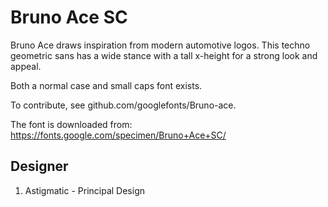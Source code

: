 # Bruno Ace SC

Bruno Ace draws inspiration from modern automotive logos. This techno geometric
sans has a wide stance with a tall x-height for a strong look and appeal.

Both a normal case and small caps font exists.

To contribute, see github.com/googlefonts/Bruno-ace.


The font is downloaded from:
https://fonts.google.com/specimen/Bruno+Ace+SC/




## Designer
1. Astigmatic - Principal Design
